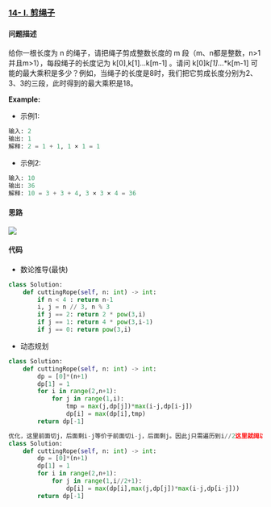 ### [14- I. 剪绳子](https://leetcode-cn.com/problems/jian-sheng-zi-lcof/)

#### 问题描述
给你一根长度为 n 的绳子，请把绳子剪成整数长度的 m 段（m、n都是整数，n>1并且m>1），每段绳子的长度记为 k[0],k[1]...k[m-1] 。请问 k[0]*k[1]*...*k[m-1] 可能的最大乘积是多少？例如，当绳子的长度是8时，我们把它剪成长度分别为2、3、3的三段，此时得到的最大乘积是18。

**Example:**
- 示例1:
```python
输入: 2
输出: 1
解释: 2 = 1 + 1, 1 × 1 = 1
```
- 示例2:
```python
输入: 10
输出: 36
解释: 10 = 3 + 3 + 4, 3 × 3 × 4 = 36
```

#### 思路
![](http://markdown.diobrando0825.cn/2020-10-30-621604064477_.pic_hd.jpg)
#### 代码
- 数论推导(最快)
```python
class Solution:
    def cuttingRope(self, n: int) -> int:
        if n < 4 : return n-1
        i, j = n // 3, n % 3
        if j == 2: return 2 * pow(3,i)
        if j == 1: return 4 * pow(3,i-1)
        if j == 0: return pow(3,i)
```
- 动态规划
```python
class Solution:
    def cuttingRope(self, n: int) -> int:
        dp = [0]*(n+1)
        dp[1] = 1
        for i in range(2,n+1):
            for j in range(1,i):
                tmp = max(j,dp[j])*max(i-j,dp[i-j])
                dp[i] = max(dp[i],tmp)
        return dp[-1]

优化，这里前面切j，后面剩i-j等价于前面切i-j，后面剩j。因此j只需遍历到i//2这里就阔以
class Solution:
    def cuttingRope(self, n: int) -> int:
        dp = [0]*(n+1)
        dp[1] = 1
        for i in range(2,n+1):
            for j in range(1,i//2+1):
                dp[i] = max(dp[i],max(j,dp[j])*max(i-j,dp[i-j]))
        return dp[-1]
```